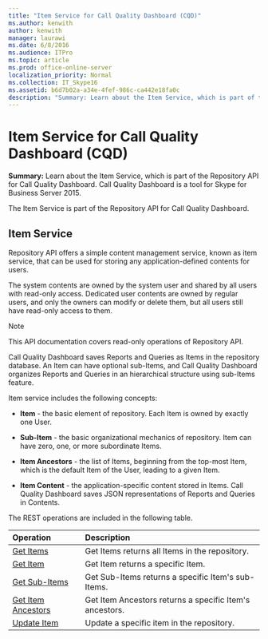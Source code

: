 ```yaml
---
title: "Item Service for Call Quality Dashboard (CQD)"
ms.author: kenwith
author: kenwith
manager: laurawi
ms.date: 6/8/2016
ms.audience: ITPro
ms.topic: article
ms.prod: office-online-server
localization_priority: Normal
ms.collection: IT_Skype16
ms.assetid: b6d7b02a-a34e-4fef-986c-ca442e18fa0c
description: "Summary: Learn about the Item Service, which is part of the Repository API for Call Quality Dashboard. Call Quality Dashboard is a tool for Skype for Business Server 2015."
---
```


# Item Service for Call Quality Dashboard (CQD)
 
**Summary:** Learn about the Item Service, which is part of the Repository API for Call Quality Dashboard. Call Quality Dashboard is a tool for Skype for Business Server 2015.
  
The Item Service is part of the Repository API for Call Quality Dashboard.
  
## Item Service

Repository API offers a simple content management service, known as item service, that can be used for storing any application-defined contents for users. 
  
The system contents are owned by the system user and shared by all users with read-only access. Dedicated user contents are owned by regular users, and only the owners can modify or delete them, but all users still have read-only access to them.
  
> [!NOTE]
> This API documentation covers read-only operations of Repository API. 
  
Call Quality Dashboard saves Reports and Queries as Items in the repository database. An Item can have optional sub-Items, and Call Quality Dashboard organizes Reports and Queries in an hierarchical structure using sub-Items feature.
  
Item service includes the following concepts:
  
- **Item** - the basic element of repository. Each Item is owned by exactly one User.
    
- **Sub-Item** - the basic organizational mechanics of repository. Item can have zero, one, or more subordinate Items.
    
- **Item Ancestors** - the list of Items, beginning from the top-most Item, which is the default Item of the User, leading to a given Item.
    
- **Item Content** - the application-specific content stored in Items. Call Quality Dashboard saves JSON representations of Reports and Queries in Contents.
    
The REST operations are included in the following table.
  

|**Operation**|**Description**|
|:-----|:-----|
|[Get Items](get-items.md) <br/> |Get Items returns all Items in the repository.  <br/> |
|[Get Item](get-item.md) <br/> |Get Item returns a specific Item.  <br/> |
|[Get Sub-Items](get-sub-items.md) <br/> |Get Sub-Items returns a specific Item's sub-Items.  <br/> |
|[Get Item Ancestors](get-item-ancestors.md) <br/> |Get Item Ancestors returns a specific Item's ancestors.  <br/> |
|[Update Item](update-item.md) <br/> |Update a specific item in the repository.  <br/> |
   

